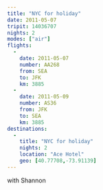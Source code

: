 ```yaml
---
title: "NYC for holiday"
date: 2011-05-07
tripit: 14036707
nights: 2
modes: ["air"]
flights:
  -
    date: 2011-05-07
    number: AA268
    from: SEA
    to: JFK
    km: 3885
  -
    date: 2011-05-09
    number: AS36
    from: JFK
    to: SEA
    km: 3885
destinations:
  -
    title: "NYC for holiday"
    nights: 2
    location: "Ace Hotel"
    geo: [40.77708,-73.91139]
---
```


with Shannon
